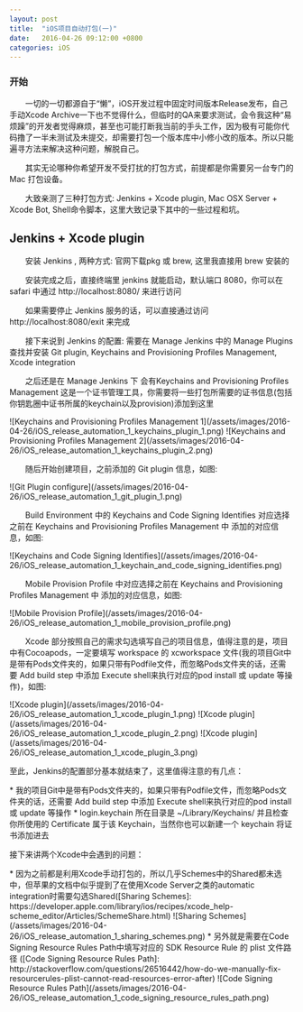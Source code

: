 ```yaml
---
layout: post
title:  "iOS项目自动打包(一)"
date:   2016-04-26 09:12:00 +0800
categories: iOS
---
```


### 开始 ###
<p>&emsp;&emsp;一切的一切都源自于“懒”，iOS开发过程中固定时间版本Release发布，自己手动Xcode Archive一下也不觉得什么，但临时的QA来要求测试，会令我这种“易烦躁”的开发者觉得麻烦，甚至也可能打断我当前的手头工作，因为极有可能你代码撸了一半未测试及未提交，却需要打包一个版本库中小修小改的版本。所以只能遍寻方法来解决这种问题，解脱自己。</p>
<p>&emsp;&emsp;其实无论哪种你希望开发不受打扰的打包方式，前提都是你需要另一台专门的 Mac 打包设备。</p>
<p>&emsp;&emsp;大致亲测了三种打包方式: Jenkins + Xcode plugin, Mac OSX Server + Xcode Bot, Shell命令脚本，这里大致记录下其中的一些过程和坑。</p>

## Jenkins + Xcode plugin ##
<p>&emsp;&emsp;安装 Jenkins , 两种方式: 官网下载pkg 或 brew, 这里我直接用 brew 安装的</p>
<p>&emsp;&emsp;安装完成之后，直接终端里 jenkins 就能启动，默认端口 8080，你可以在 safari 中通过 http://localhost:8080/ 来进行访问</p>
<p>&emsp;&emsp;如果需要停止 Jenkins 服务的话，可以直接通过访问 http://localhost:8080/exit 来完成</p>
<p>&emsp;&emsp;接下来说到 Jenkins 的配置: 需要在 Manage Jenkins 中的 Manage Plugins 查找并安装 Git plugin, Keychains and Provisioning Profiles Management, Xcode integration</p>

<p>&emsp;&emsp;之后还是在 Manage Jenkins 下 会有Keychains and Provisioning Profiles Management 这是一个证书管理工具，你需要将一些打包所需要的证书信息(包括你钥匙圈中证书所属的keychain以及provision)添加到这里</p>
![Keychains and Provisioning Profiles Management 1](/assets/images/2016-04-26/iOS_release_automation_1_keychains_plugin_1.png)
![Keychains and Provisioning Profiles Management 2](/assets/images/2016-04-26/iOS_release_automation_1_keychains_plugin_2.png)

<p>&emsp;&emsp;随后开始创建项目，之前添加的 Git plugin 信息，如图:</p>
![Git Plugin configure](/assets/images/2016-04-26/iOS_release_automation_1_git_plugin_1.png)
<p>&emsp;&emsp;Build Environment 中的 Keychains and Code Signing Identifies 对应选择之前在 Keychains and Provisioning Profiles Management 中 添加的对应信息，如图:</p>
![Keychains and Code Signing Identifies](/assets/images/2016-04-26/iOS_release_automation_1_keychain_and_code_signing_identifies.png)
<p>&emsp;&emsp;Mobile Provision Profile 中对应选择之前在 Keychains and Provisioning Profiles Management 中 添加的对应信息，如图:</p>
![Mobile Provision Profile](/assets/images/2016-04-26/iOS_release_automation_1_mobile_provision_profile.png)
<p>&emsp;&emsp;Xcode 部分按照自己的需求勾选填写自己的项目信息，值得注意的是，项目中有Cocoapods，一定要填写 workspace 的 xcworkspace 文件(我的项目Git中是带有Pods文件夹的，如果只带有Podfile文件，而忽略Pods文件夹的话，还需要 Add build step 中添加 Execute shell来执行对应的pod install 或 update 等操作)，如图:</p>
![Xcode plugin](/assets/images/2016-04-26/iOS_release_automation_1_xcode_plugin_1.png)
![Xcode plugin](/assets/images/2016-04-26/iOS_release_automation_1_xcode_plugin_2.png)
![Xcode plugin](/assets/images/2016-04-26/iOS_release_automation_1_xcode_plugin_3.png)

<p>至此，Jenkins的配置部分基本就结束了，这里值得注意的有几点：</p>
* 我的项目Git中是带有Pods文件夹的，如果只带有Podfile文件，而忽略Pods文件夹的话，还需要 Add build step 中添加 Execute shell来执行对应的pod install 或 update 等操作
* login.keychain 所在目录是 ~/Library/Keychains/ 并且检查你所使用的 Certificate 属于该 Keychain，当然你也可以新建一个 keychain 将证书添加进去

<p>接下来讲两个Xcode中会遇到的问题：</p>
* 因为之前都是利用Xcode手动打包的，所以几乎Schemes中的Shared都未选中，但苹果的文档中似乎提到了在使用Xcode Server之类的automatic integration时需要勾选Shared([Sharing Schemes]: https://developer.apple.com/library/ios/recipes/xcode_help-scheme_editor/Articles/SchemeShare.html)
![Sharing Schemes](/assets/images/2016-04-26/iOS_release_automation_1_sharing_schemes.png)
* 另外就是需要在Code Signing Resource Rules Path中填写对应的 SDK Resource Rule 的 plist 文件路径 ([Code Signing Resource Rules Path]: http://stackoverflow.com/questions/26516442/how-do-we-manually-fix-resourcerules-plist-cannot-read-resources-error-after)
![Code Signing Resource Rules Path](/assets/images/2016-04-26/iOS_release_automation_1_code_signing_resource_rules_path.png)
